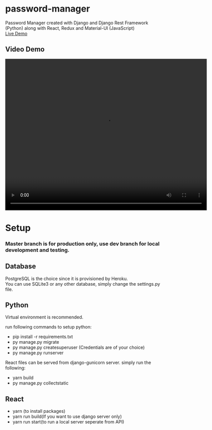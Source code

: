 # password-manager
Password Manager created with Django and Django Rest Framework (Python) along with React, Redux and Material-UI (JavaScript)<br>
[Live Demo](https://plankton-app-ewh87.ondigitalocean.app/)

## Video Demo
<video width="640" height="480" controls autoplay>
<source src="https://drive.google.com/file/d/1fvAoJUrm9iS-GwdGgHrLgCyTzsHKOEeN/view?usp=sharing" type="video/mp4" />
<a href="https://drive.google.com/file/d/1fvAoJUrm9iS-GwdGgHrLgCyTzsHKOEeN/view?usp=sharing">Video not supported. Click to view</a>
</video>


# Setup
### Master branch is for production only, use dev branch for local development and testing.


## Database
PostgreSQL is the choice since it is provisioned by Heroku.<br>
You can use SQLite3 or any other database, simply change the settings.py file.<br>


## Python
Virtual environment is recommended.<br>

run following commands to setup python:<br>
+ pip install -r requirements.txt
+ py manage.py migrate
+ py manage.py createsuperuser (Credentials are of your choice)
+ py manage.py runserver

React files can be served from django-gunicorn server. simply run the following:
+ yarn build
+ py manage.py collectstatic


## React
+ yarn (to install packages)
+ yarn run build(If you want to use django server only)
+ yarn run start(to run a local server seperate from API)
